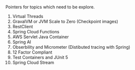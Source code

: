 Pointers for topics which need to be explore.
  1. Virtual Threads
  2. GravalVM  or JVM Scale to Zero (Checkpoint images)
  3. RestClient
  4. Spring Cloud Functions
  5. AWS Servlet Java Container
  6. Spring AI
  7. Obserbility and Micrometer (Distibuted tracing with Spring)
  8. 12 Factor Compliant
  9. Test Containers and JUnit 5
  10. Spring Cloud Stream
